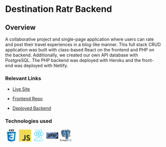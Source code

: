 # Destination Ratr Backend

## Overview 

A collaborative project and single-page application where users can rate and post their travel experiences in a blog-like manner. This full stack CRUD application was built with class-based React on the frontend and PHP on the backend. Additionally, we created our own API database with PostgreSQL. The PHP backend was deployed with Heroku and the front-end was deployed with Netlify.

### Relevant Links

- [Live Site](https://destination-ratr.netlify.app/)

- [Frontend Repo](https://github.com/sammyschneider/Destination_Ratr)

- [Deployed Backend](https://github.com/Albybatista/destination_ratr_backend)

### Technologies used 

<p align="left"> 
  <img src="https://raw.githubusercontent.com/devicons/devicon/master/icons/css3/css3-original-wordmark.svg" alt="css3" width="40" height="40"/>
  <img src="https://raw.githubusercontent.com/devicons/devicon/master/icons/javascript/javascript-original.svg" alt="javascript" width="40" height="40"/> 
  <img src="https://raw.githubusercontent.com/devicons/devicon/master/icons/react/react-original-wordmark.svg" alt="react" width="40" height="40"/>
  <img src="https://raw.githubusercontent.com/devicons/devicon/master/icons/php/php-original.svg" alt="php" width="40" height="40"/>
  <img src="https://raw.githubusercontent.com/devicons/devicon/master/icons/postgresql/postgresql-original-wordmark.svg" alt="postgresql" width="40" height="40"/>
</p>
